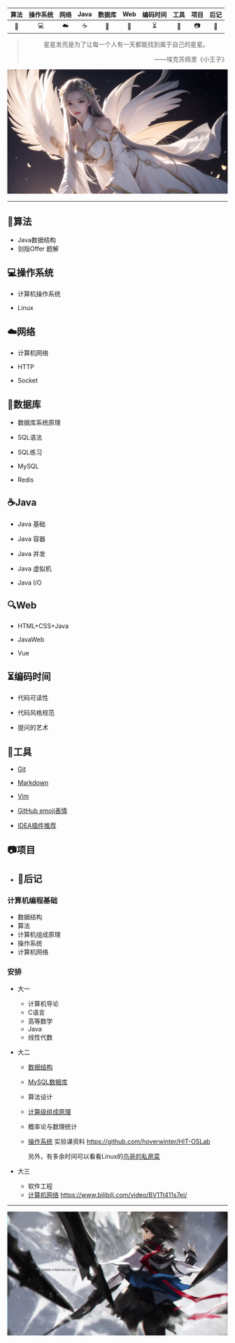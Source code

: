 | 算法    | 操作系统       | 网络      | Java     | 数据库           | Web         | 编码时间                     | 工具       | 项目       | 后记               |
|:-----:|:----------:|:-------:|:--------:|:-------------:|:-----------:|:------------------------:|:--------:|:--------:|:----------------:|
| :key: | :computer: | :cloud: | :coffee: | :floppy_disk: | :mag_right: | :hourglass_flowing_sand: | :wrench: | :camera: | :page_facing_up: |

> <p align="center">星星发亮是为了让每一个人有一天都能找到属于自己的星星。</p>
> 
> <p align="right">——埃克苏佩里《小王子》</p>



<img title="" src="images/girl.png" alt="home" data-align="inline">

---

## :key:算法

- Java数据结构
- 剑指Offer 题解

## :computer:操作系统

- 计算机操作系统

- Linux

## :cloud:网络

- 计算机网络

- HTTP

- Socket

## :floppy_disk:数据库

- 数据库系统原理

- SQL语法

- SQL练习

- MySQL

- Redis

## :coffee:Java

- Java 基础

- Java 容器

- Java 并发

- Java 虚拟机

- Java I/O

## :mag:Web

- HTML+CSS+Java

- JavaWeb

- Vue

## :hourglass_flowing_sand:编码时间

- 代码可读性

- 代码风格规范

- 提问的艺术

## :wrench:工具

- [Git](https://github.com/doggy8088/Learn-Git-in-30-days/blob/master/zh-cn/README.md)

- [Markdown](https://www.runoob.com/markdown/md-tutorial.html)

- [Vim](https://sspai.com/post/71284)

- [GitHub emoji表情](https://github.com/duxl/README/blob/master/emoji.md)

- [IDEA插件推荐](./8-工具/IDEA插件推荐.md)

## :camera:项目

- ## :page_facing_up:后记

### 计算机编程基础

- 数据结构
- 算法
- 计算机组成原理 
- 操作系统 
- 计算机网络 

### 安排

- 大一
  
  - 计算机导论
  - C语言
  - 高等数学
  - Java
  - 线性代数

- 大二
  
  - [数据结构](https://www.icourse163.org/course/zju-93001)
  
  - [MySQL数据库](https://www.bilibili.com/video/BV1iq4y1u7vj)
  
  - 算法设计
  
  - [计算级组成原理](https://www.icourse163.org/course/HUST-1003159001)
  
  - 概率论与数理统计
  
  - [操作系统](https://www.icourse163.org/course/HIT-1002531008#/info)  实验课资料  https://github.com/hoverwinter/HIT-OSLab   
    
    另外，有多余时间可以看看Linux的[鸟哥的私房菜](http://cn.linux.vbird.org/linux_basic/linux_basic.php)

- 大三
  
  - 软件工程
  - [计算机网络](https://www.icourse163.org/course/HIT-154005)   https://www.bilibili.com/video/BV1Tt411s7ei/

----

![image](https://github.com/Lconfident/Pictures/blob/main/f525a3b4f0d47c28b673a6061716a39.jpg)
